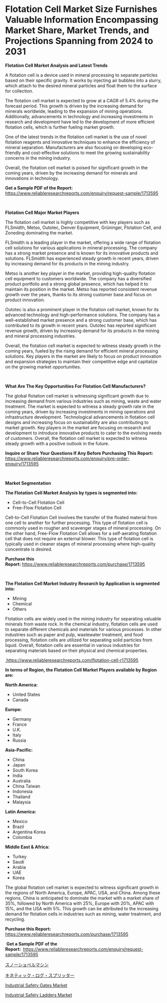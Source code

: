 <p><h1>Flotation Cell Market Size Furnishes Valuable Information Encompassing Market Share, Market Trends, and Projections Spanning from 2024 to 2031</h1></p><p><strong>Flotation Cell Market Analysis and Latest Trends</strong></p>
<p><p>A flotation cell is a device used in mineral processing to separate particles based on their specific gravity. It works by injecting air bubbles into a slurry, which attach to the desired mineral particles and float them to the surface for collection.</p><p>The flotation cell market is expected to grow at a CAGR of 5.4% during the forecast period. This growth is driven by the increasing demand for minerals worldwide, leading to the expansion of mining operations. Additionally, advancements in technology and increasing investments in research and development have led to the development of more efficient flotation cells, which is further fueling market growth.</p><p>One of the latest trends in the flotation cell market is the use of novel flotation reagents and innovative techniques to enhance the efficiency of mineral separation. Manufacturers are also focusing on developing eco-friendly and cost-effective solutions to meet the growing sustainability concerns in the mining industry.</p><p>Overall, the flotation cell market is poised for significant growth in the coming years, driven by the increasing demand for minerals and innovations in technology.</p></p>
<p><strong>Get a Sample PDF of the Report:&nbsp;</strong> <a href="https://www.reliableresearchreports.com/enquiry/request-sample/1713595">https://www.reliableresearchreports.com/enquiry/request-sample/1713595</a></p>
<p>&nbsp;</p>
<p><strong>Flotation Cell Major Market Players</strong></p>
<p><p>The flotation cell market is highly competitive with key players such as FLSmidth, Metso, Outotec, Denver Equipment, Grüninger, Flotation Cell, and Zoneding dominating the market. </p><p>FLSmidth is a leading player in the market, offering a wide range of flotation cell solutions for various applications in mineral processing. The company has a strong market presence and is known for its innovative products and solutions. FLSmidth has experienced steady growth in recent years, driven by increasing demand for its products in the mining industry. </p><p>Metso is another key player in the market, providing high-quality flotation cell equipment to customers worldwide. The company has a diversified product portfolio and a strong global presence, which has helped it to maintain its position in the market. Metso has reported consistent revenue growth over the years, thanks to its strong customer base and focus on product innovation. </p><p>Outotec is also a prominent player in the flotation cell market, known for its advanced technology and high-performance solutions. The company has a well-established market presence and a strong customer base, which has contributed to its growth in recent years. Outotec has reported significant revenue growth, driven by increasing demand for its products in the mining and mineral processing industries. </p><p>Overall, the flotation cell market is expected to witness steady growth in the coming years, fueled by the rising demand for efficient mineral processing solutions. Key players in the market are likely to focus on product innovation and expansion strategies to maintain their competitive edge and capitalize on the growing market opportunities.</p></p>
<p>&nbsp;</p>
<p><strong>What Are The Key Opportunities For Flotation Cell Manufacturers?</strong></p>
<p><p>The global flotation cell market is witnessing significant growth due to increasing demand from various industries such as mining, waste and water treatment. The market is expected to witness a steady growth rate in the coming years, driven by increasing investments in mining operations and infrastructure development. Technological advancements in flotation cell designs and increasing focus on sustainability are also contributing to market growth. Key players in the market are focusing on research and development to introduce innovative products to cater to the evolving needs of customers. Overall, the flotation cell market is expected to witness steady growth with a positive outlook in the future.</p></p>
<p><strong>Inquire or Share Your Questions If Any Before Purchasing This Report:</strong> <a href="https://www.reliableresearchreports.com/enquiry/pre-order-enquiry/1713595">https://www.reliableresearchreports.com/enquiry/pre-order-enquiry/1713595</a></p>
<p>&nbsp;</p>
<p><strong>Market Segmentation</strong></p>
<p><strong>The Flotation Cell Market Analysis by types is segmented into:</strong></p>
<p><ul><li>Cell-to-Cell Flotation Cell</li><li>Free-Flow Flotation Cell</li></ul></p>
<p><p>Cell-to-Cell Flotation Cell involves the transfer of the floated material from one cell to another for further processing. This type of flotation cell is commonly used in rougher and scavenger stages of mineral processing. On the other hand, Free-Flow Flotation Cell allows for a self-aerating flotation cell that does not require an external blower. This type of flotation cell is typically used in cleaner stages of mineral processing where high-quality concentrate is desired.</p></p>
<p><strong>Purchase this Report:&nbsp;</strong><a href="https://www.reliableresearchreports.com/purchase/1713595">https://www.reliableresearchreports.com/purchase/1713595</a></p>
<p>&nbsp;</p>
<p><strong>The Flotation Cell Market Industry Research by Application is segmented into:</strong></p>
<p><ul><li>Mining</li><li>Chemical</li><li>Others</li></ul></p>
<p><p>Flotation cells are widely used in the mining industry for separating valuable minerals from waste rock. In the chemical industry, flotation cells are used to separate different chemicals and materials for various processes. In other industries such as paper and pulp, wastewater treatment, and food processing, flotation cells are utilized for separating solid particles from liquid. Overall, flotation cells are essential in various industries for separating materials based on their physical and chemical properties.</p></p>
<p><a href="https://www.reliableresearchreports.com/flotation-cell-r1713595">&nbsp;https://www.reliableresearchreports.com/flotation-cell-r1713595</a></p>
<p><strong>In terms of Region, the Flotation Cell Market Players available by Region are:</strong></p>
<p>
    <p> <strong> North America: </strong>
        <ul>
            <li>United States</li>
            <li>Canada</li>
        </ul>
        </p> 
    <p> <strong> Europe: </strong>
        <ul>
            <li>Germany</li>
            <li>France</li>
            <li>U.K.</li>
            <li>Italy</li>
            <li>Russia</li>
        </ul>
        </p> 
    <p> <strong> Asia-Pacific: </strong>
        <ul>
            <li>China</li>
            <li>Japan</li>
            <li>South Korea</li>
            <li>India</li>
            <li>Australia</li>
            <li>China Taiwan</li>
            <li>Indonesia</li>
            <li>Thailand</li>
            <li>Malaysia</li>
        </ul>
        </p> 
    <p> <strong> Latin America: </strong>
        <ul>
            <li>Mexico</li>
            <li>Brazil</li>
            <li>Argentina Korea</li>
            <li>Colombia</li>
        </ul>
        </p> 
    <p> <strong> Middle East & Africa: </strong>
        <ul>
            <li>Turkey</li>
            <li>Saudi</li>
            <li>Arabia</li>
            <li>UAE</li>
            <li>Korea</li>
        </ul>
    </p>
    </p>
<p><p>The global flotation cell market is expected to witness significant growth in the regions of North America, Europe, APAC, USA, and China. Among these regions, China is anticipated to dominate the market with a market share of 35%, followed by North America with 25%, Europe with 20%, APAC with 15%, and the USA with 5%. This growth can be attributed to the increasing demand for flotation cells in industries such as mining, water treatment, and recycling.</p></p>
<p><strong>Purchase this Report: </strong><a href="https://www.reliableresearchreports.com/purchase/1713595">https://www.reliableresearchreports.com/purchase/1713595</a></p>
<p>&nbsp;<strong>Get a Sample PDF of the Report:&nbsp;&nbsp;</strong><a href="https://www.reliableresearchreports.com/enquiry/request-sample/1713595">https://www.reliableresearchreports.com/enquiry/request-sample/1713595</a></p>
<p><strong></strong></p>
<p><p><a href="https://github.com/marbadji/Market-Research-Report-List-1/blob/main/255783433938.md">スノーショベルマシン</a></p><p><a href="https://github.com/KaydenJohns1964/Market-Research-Report-List-1/blob/main/802442533939.md">キネティック・ログ・スプリッター</a></p><p><a href="https://github.com/AKSHATREPORTPRIME/Market-Research-Report-List-4/blob/main/industrial-safety-gates-market.md">Industrial Safety Gates Market</a></p><p><a href="https://github.com/indrystar/Market-Research-Report-List-3/blob/main/industrial-safety-ladders-market.md">Industrial Safety Ladders Market</a></p></p>